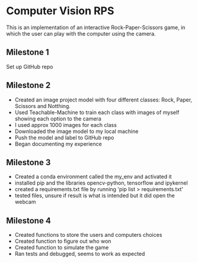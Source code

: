 # Computer Vision RPS

This is an implementation of an interactive Rock-Paper-Scissors game, in which the user can play with the computer using the camera.

## Milestone 1

Set up GitHub repo

## Milestone 2

* Created an image project model with four different classes: Rock, Paper, Scissors and Notthing.
* Used Teachable-Machine to train each class with images of myself showing each option to the camera
* I used approx 1000 images for each class
* Downloaded the image model to my local machine
* Push the model and label to GitHub repo
* Began documenting my experience

## Milestone 3

* Created a conda environment called the my_env and activated it
* installed pip and the libraries opencv-python, tensorflow and ipykernel
* created a requirements.txt file by running 'pip list > requirements.txt'
* tested files, unsure if result is what is intended but it did open the webcam

## Milestone 4

* Created functions to store the users and computers choices
* Created function to figure out who won
* Created function to simulate the game
* Ran tests and debugged, seems to work as expected
